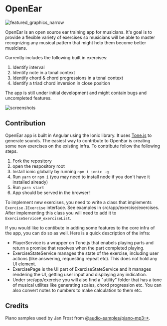 # OpenEar
![featured_graphics_narrow](https://user-images.githubusercontent.com/4821858/142941962-efc78796-cc85-4224-8baa-a3faaee9f6f4.png)


OpenEar is an open source ear training app for musicians. It's goal is to provide a flexible variety of exercises so musicians will be able to master recognizing any musical pattern that might help them become better musicians. 

Currently includes the following built in exercises:

1. Identify interval
2. Identify note in a tonal context
3. Identify chord & chord progressions in a tonal context
4. Identify a triad chord inversion in close position

The app is still under initial development and might contain bugs and uncompleted features. 

![screenshots](https://user-images.githubusercontent.com/4821858/142942603-4fb8e1cd-49b7-4029-b8f0-1f60a93e0cab.png)


## Contribution

OpenEar app is built in Angular using the Ionic library. It uses [Tone.js](https://tonejs.github.io/) to generate sounds.
The easiest way to contribute to OpenEar is creating some new exercises on the existing infra. 
To contribute follow the following steps.

1. Fork the repository
2. open the respository root
3. Install ionic globally by running `npm i ionic -g` 
4. Run `yarn` or `npm i` (you may need to install node if you don't have it installed already)
5. Run `yarn start`
6. App should be served in the browser!

To implement new exercises, you need to write a class that implements `Exercise.IExercise` interface. See examples in src/app/exercise/exercises.
After implementing this class you will need to add it to `ExerciseService#_exerciseList`.

If you would like to contibute in adding some features to the core infra of the app, you can do so as well. Here is a quick description of the infra:
- PlayerService is a wrapper on Tone.js that enabels playing parts and return a promise that resolves when the part completed playing.
- ExerciseStateService manages the state of the exercise, including user actions (like answering, requesting repeat etc). This does not hold any UI element. 
- ExercisePage is the UI part of ExerciseStateService and it manages rendering the UI, getting user input and displaying any indication. 
- Under src/app/exercise you will also find a "utility" folder that has a tone of musical utilites like generating scales, chord progression etc. You can also convert notes to numbers to make calculation to them etc. 

## Credits

Piano samples used by Jan Frost from [@audio-samples/piano-mp3-*](https://github.com/darosh/samples-piano-mp3]).
